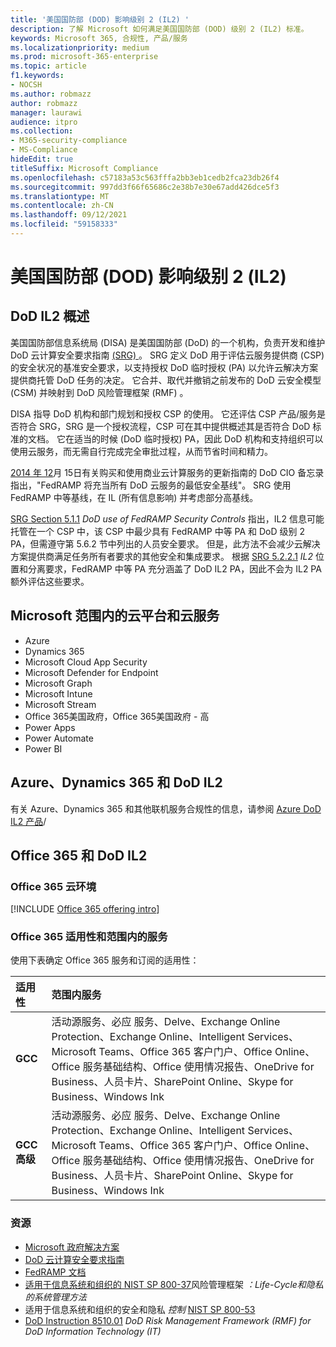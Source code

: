 ```yaml
---
title: '美国国防部 (DOD) 影响级别 2 (IL2) '
description: 了解 Microsoft 如何满足美国国防部 (DOD) 级别 2 (IL2) 标准。
keywords: Microsoft 365, 合规性, 产品/服务
ms.localizationpriority: medium
ms.prod: microsoft-365-enterprise
ms.topic: article
f1.keywords:
- NOCSH
ms.author: robmazz
author: robmazz
manager: laurawi
audience: itpro
ms.collection:
- M365-security-compliance
- MS-Compliance
hideEdit: true
titleSuffix: Microsoft Compliance
ms.openlocfilehash: c57183a53c563fffa2bb3eb1cedb2fca23db26f4
ms.sourcegitcommit: 997dd3f66f65686c2e38b7e30e67add426dce5f3
ms.translationtype: MT
ms.contentlocale: zh-CN
ms.lasthandoff: 09/12/2021
ms.locfileid: "59158333"
---
```

# <a name="department-of-defense-dod-impact-level-2-il2"></a>美国国防部 (DOD) 影响级别 2 (IL2) 

## <a name="dod-il2-overview"></a>DoD IL2 概述

美国国防部信息系统局 (DISA) 是美国国防部 (DoD) 的一个机构，负责开发和维护 DoD 云计算安全要求指南 [ (SRG) ](https://dl.dod.cyber.mil/wp-content/uploads/cloud/SRG/index.html)。 SRG 定义 DoD 用于评估云服务提供商 (CSP) 的安全状况的基准安全要求，以支持授权 DoD 临时授权 (PA) 以允许云解决方案提供商托管 DoD 任务的决定。 它合并、取代并撤销之前发布的 DoD 云安全模型 (CSM) 并映射到 DoD 风险管理框架 (RMF) 。

DISA 指导 DoD 机构和部门规划和授权 CSP 的使用。 它还评估 CSP 产品/服务是否符合 SRG，SRG 是一个授权流程，CSP 可在其中提供概述其是否符合 DoD 标准的文档。 它在适当的时候 (DoD 临时授权) PA，因此 DoD 机构和支持组织可以使用云服务，而无需自行完成完全审批过程，从而节省时间和精力。

[2014 年 12](https://www.esi.mil/contentview.aspx?id=585)月 15日有关购买和使用商业云计算服务的更新指南的 DoD CIO 备忘录指出，"FedRAMP 将充当所有 DoD 云服务的最低安全基线"。 SRG 使用 FedRAMP 中等基线，在 IL (所有信息影响) 并考虑部分高基线。

[SRG Section 5.1.1](https://dl.dod.cyber.mil/wp-content/uploads/cloud/SRG/index.html#5SECURITYREQUIREMENTS) *DoD use of FedRAMP Security Controls* 指出，IL2 信息可能托管在一个 CSP 中，该 CSP 中最少具有 FedRAMP 中等 PA 和 DoD 级别 2 PA，但需遵守第 5.6.2 节中列出的人员安全要求。 但是，此方法不会减少云解决方案提供商满足任务所有者要求的其他安全和集成要求。 根据 [SRG 5.2.2.1](https://dl.dod.cyber.mil/wp-content/uploads/cloud/SRG/index.html#5.2LegalConsiderations) *IL2* 位置和分离要求，FedRAMP 中等 PA 充分涵盖了 DoD IL2 PA，因此不会为 IL2 PA 额外评估这些要求。

## <a name="microsoft-in-scope-cloud-platforms--services"></a>Microsoft 范围内的云平台和云服务

- Azure
- Dynamics 365
- Microsoft Cloud App Security
- Microsoft Defender for Endpoint
- Microsoft Graph
- Microsoft Intune
- Microsoft Stream
- Office 365美国政府，Office 365美国政府 - 高
- Power Apps
- Power Automate
- Power BI

## <a name="azure-dynamics-365-and-dod-il2"></a>Azure、Dynamics 365 和 DoD IL2

有关 Azure、Dynamics 365 和其他联机服务合规性的信息，请参阅 [Azure DoD IL2 产品](/azure/compliance/offerings/offering-dod-il2)/

## <a name="office-365-and-dod-il2"></a>Office 365 和 DoD IL2

### <a name="office-365-cloud-environments"></a>Office 365 云环境

[!INCLUDE [Office 365 offering intro](../includes/o365-offering-introduction.md)]

### <a name="office-365-applicability-and-in-scope-services"></a>Office 365 适用性和范围内的服务

使用下表确定 Office 365 服务和订阅的适用性：

| **适用性** | **范围内服务** |
|:------------------|:----------------------|
| **GCC** | 活动源服务、必应 服务、Delve、Exchange Online Protection、Exchange Online、Intelligent Services、Microsoft Teams、Office 365 客户门户、Office Online、Office 服务基础结构、Office 使用情况报告、OneDrive for Business、人员卡片、SharePoint Online、Skype for Business、Windows Ink |
| **GCC 高级** | 活动源服务、必应 服务、Delve、Exchange Online Protection、Exchange Online、Intelligent Services、Microsoft Teams、Office 365 客户门户、Office Online、Office 服务基础结构、Office 使用情况报告、OneDrive for Business、人员卡片、SharePoint Online、Skype for Business、Windows Ink |

### <a name="resources"></a>资源

- [Microsoft 政府解决方案](https://www.microsoft.com/enterprise/government)
- [DoD 云计算安全要求指南](https://dl.dod.cyber.mil/wp-content/uploads/cloud/SRG/index.html)
- [FedRAMP 文档](https://www.fedramp.gov/documents/)
- [适用于信息系统和组织的 NIST SP 800-37](https://csrc.nist.gov/publications/detail/sp/800-37/rev-2/final)风险管理框架 *：Life-Cycle和隐私的系统管理方法*
- 适用于信息系统和组织的安全和隐私 *控制* [NIST SP 800-53](https://csrc.nist.gov/Projects/risk-management/sp800-53-controls/release-search#!/800-53)
- [DoD Instruction 8510.01](https://www.esd.whs.mil/Portals/54/Documents/DD/issuances/dodi/851001p.pdf) *DoD Risk Management Framework (RMF) for DoD Information Technology (IT)*
